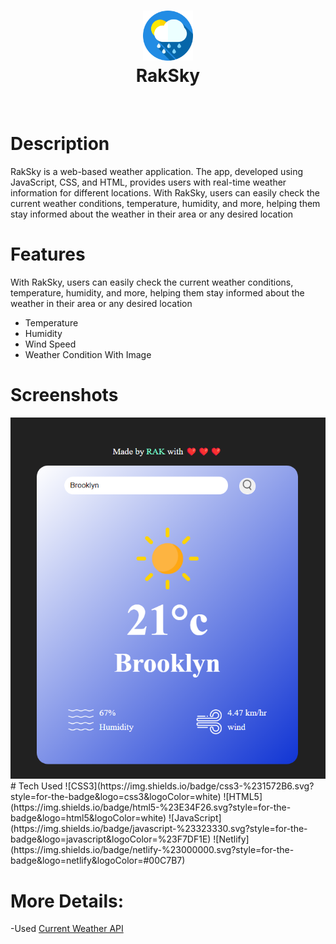 <div align="center">
      <h1> <img src="img\logo.png" width="80px"><br/>RakSky</h1>
     </div>
<p align="center"> <a href="https://voidrak.github.io/" target="_blank"><img alt="" src="https://img.shields.io/badge/Website-EA4C89?style=normal&logo=dribbble&logoColor=white" style="vertical-align:center" /></a> <a href="https://twitter.com/" target="_blank"><img alt="" src="https://img.shields.io/badge/Twitter-1DA1F2?style=normal&logo=twitter&logoColor=white" style="vertical-align:center" /></a> <a href="https://www.instagram.com/nahomrak/" target="_blank"><img alt="" src="https://img.shields.io/badge/Instagram-E4405F?style=normal&logo=instagram&logoColor=white" style="vertical-align:center" /></a> <a href="https://www.linkedin.com/in/nahom-abraham-460656286/}" target="_blank"><img alt="" src="https://img.shields.io/badge/LinkedIn-0077B5?style=normal&logo=linkedin&logoColor=white" style="vertical-align:center" /></a> </p>

# Description
RakSky is a web-based weather application. The app, developed using JavaScript, CSS, and HTML, provides users with real-time weather information for different locations. With RakSky, users can easily check the current weather conditions, temperature, humidity, and more, helping them stay informed about the weather in their area or any desired location

# Features
With RakSky, users can easily check the current weather conditions, temperature, humidity, and more, helping them stay informed about the weather in their area or any desired location

- Temperature
- Humidity
- Wind Speed
- Weather Condition With Image
# Screenshots
 <img src="img\Screenshot 2023-08-09 115248.png">
# Tech Used
 ![CSS3](https://img.shields.io/badge/css3-%231572B6.svg?style=for-the-badge&logo=css3&logoColor=white) ![HTML5](https://img.shields.io/badge/html5-%23E34F26.svg?style=for-the-badge&logo=html5&logoColor=white) ![JavaScript](https://img.shields.io/badge/javascript-%23323330.svg?style=for-the-badge&logo=javascript&logoColor=%23F7DF1E) ![Netlify](https://img.shields.io/badge/netlify-%23000000.svg?style=for-the-badge&logo=netlify&logoColor=#00C7B7)
      
# More Details:
-Used     <a href="https://openweathermap.org/api" target="_blank" rel="noopener noreferrer">Current Weather API</a> 

<!-- </> with 💛 by readMD (https://readmd.itsvg.in) -->
    
